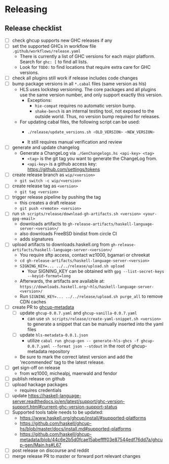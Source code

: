 # Releasing

## Release checklist

- [ ] check ghcup supports new GHC releases if any
- [ ] set the supported GHCs in workflow file `.github/workflows/release.yaml`
  - There is currently a list of GHC versions for each major platform. Search for `ghc: [` to find all lists.
  - Look for `TODO:` to find locations that require extra care for GHC versions.
- [ ] check all plugins still work if release includes code changes
- [ ] bump package versions in all `*.cabal` files (same version as hls)
  - HLS uses lockstep versioning. The core packages and all plugins use the same version number, and only support exactly this version.
    - Exceptions:
      - `hie-compat` requires no automatic version bump.
      - `shake-bench` is an internal testing tool, not exposed to the outside world. Thus, no version bump required for releases.
  - For updating cabal files, the following script can be used:
    - ```sh
      ./release/update_versions.sh <OLD_VERSION> <NEW_VERSION>
      ```
    - It still requires manual verification and review
- [ ] generate and update changelog
  - Generate a ChangeLog via `./GenChangelogs.hs <api-key> <tag>`
    - `<tag>` is the git tag you want to generate the ChangeLog from.
    - `<api-key>` is a github access key: https://github.com/settings/tokens
- [ ] create release branch as `wip/<version>`
  - `git switch -c wip/<version>`
- [ ] create release tag as `<version>`
  - `git tag <version>`
- [ ] trigger release pipeline by pushing the tag
  - this creates a draft release
  - `git push <remote> <version>`
- [ ] run `sh scripts/release/download-gh-artifacts.sh <version> <your-gpg-email>`
  - downloads artifacts to `gh-release-artifacts/haskell-language-server-<version>/`
  - also downloads FreeBSD bindist from circle CI
  - adds signatures
- [ ] upload artifacts to downloads.haskell.org from `gh-release-artifacts/haskell-language-server-<version>/`
  - You require sftp access, contact wz1000, bgamari or chreekat
  - `cd gh-release-artifacts/haskell-language-server-<version>`
  - `SIGNING_KEY=... ../../release/upload.sh upload`
    - Your SIGNING_KEY can be obtained with `gpg --list-secret-keys --keyid-format=long`
  - Afterwards, the artifacts are available at: `https://downloads.haskell.org/~hls/haskell-language-server-<version>/`
  - Run `SIGNING_KEY=... ../../release/upload.sh purge_all` to remove CDN caches
- [ ] create PR to [ghcup-metadata](https://github.com/haskell/ghcup-metadata)
  - [ ] update `ghcup-0.0.7.yaml` and `ghcup-vanilla-0.0.7.yaml`
    - can use `sh scripts/release/create-yaml-snippet.sh <version>` to generate a snippet that can be manually inserted into the yaml files
  - [ ] update `hls-metadata-0.0.1.json`
    - utilize `cabal run ghcup-gen -- generate-hls-ghcs -f ghcup-0.0.7.yaml --format json --stdout` in the root of ghcup-metadata repository
  - Be sure to mark the correct latest version and add the 'recommended' tag to the latest release.
- [ ] get sign-off on release
  - from wz1000, michealpj, maerwald and fendor
- [ ] publish release on github
- [ ] upload hackage packages
  - requires credentials
- [ ] update https://haskell-language-server.readthedocs.io/en/latest/support/ghc-version-support.html#current-ghc-version-support-status
- [ ] Supported tools table needs to be updated:
  - https://www.haskell.org/ghcup/install/#supported-platforms
  - https://github.com/haskell/ghcup-hs/blob/master/docs/install.md#supported-platforms
  - https://github.com/haskell/ghcup-metadata/blob/44c6e2b5d0fcae15abeffff03e87544edf76dd7a/ghcup-gen/Main.hs#L67
- [ ] post release on discourse and reddit
- [ ] merge release PR to master or forward port relevant changes
